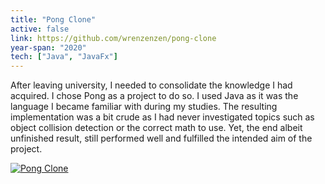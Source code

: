 ```yaml
---
title: "Pong Clone"
active: false 
link: https://github.com/wrenzenzen/pong-clone
year-span: "2020"
tech: ["Java", "JavaFx"]
---
```




After leaving university, I needed to consolidate the knowledge I had acquired. I chose Pong as a project to do so. I used Java as it was the language I became familiar with during my studies. The resulting implementation was a bit crude as I had never investigated topics such as object collision detection or the correct math to use. Yet, the end albeit unfinished result, still performed well and fulfilled the intended aim of the project.

[![Pong Clone](https://img.youtube.com/vi/UjSKOGzGZ68/hqdefault.jpg)](https://youtu.be/UjSKOGzGZ68)